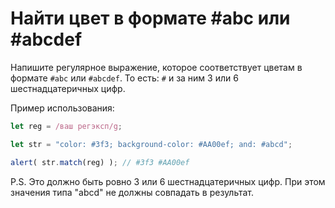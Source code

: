 # Найти цвет в формате #abc или #abcdef

Напишите регулярное выражение, которое соответствует цветам в формате `#abc` или `#abcdef`. То есть: `#` и за ним 3 или 6 шестнадцатеричных цифр.

Пример использования:
```js
let reg = /ваш регэксп/g;

let str = "color: #3f3; background-color: #AA00ef; and: #abcd";

alert( str.match(reg) ); // #3f3 #AA00ef
```

P.S. Это должно быть ровно 3 или 6 шестнадцатеричных цифр. При этом значения типа "abcd" не должны совпадать в результат.
